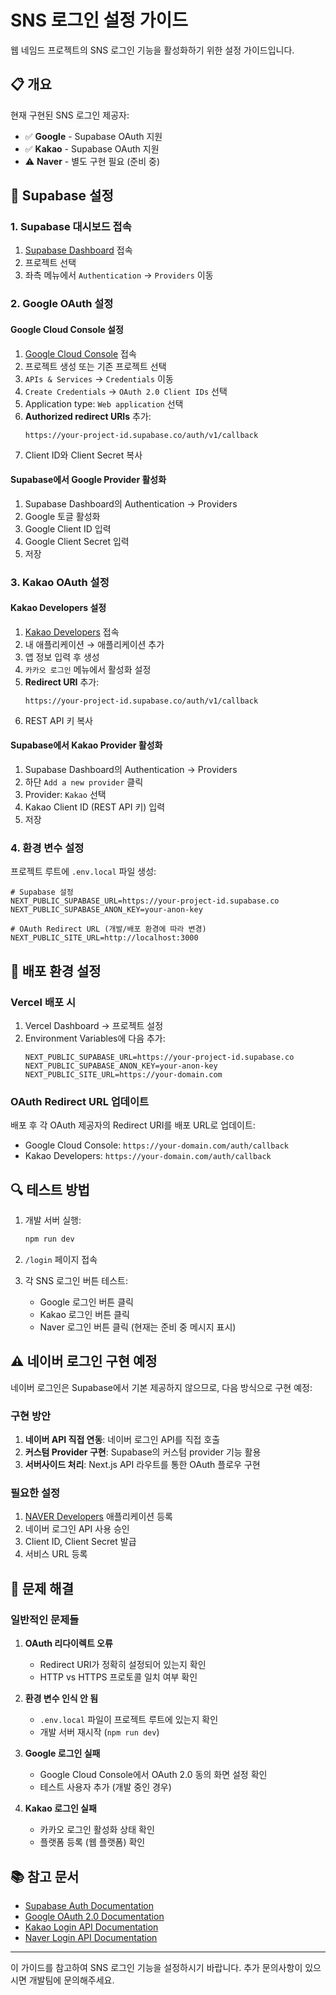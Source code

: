# SNS 로그인 설정 가이드

웹 네임드 프로젝트의 SNS 로그인 기능을 활성화하기 위한 설정 가이드입니다.

## 📋 개요

현재 구현된 SNS 로그인 제공자:
- ✅ **Google** - Supabase OAuth 지원
- ✅ **Kakao** - Supabase OAuth 지원  
- ⚠️ **Naver** - 별도 구현 필요 (준비 중)

## 🔧 Supabase 설정

### 1. Supabase 대시보드 접속
1. [Supabase Dashboard](https://app.supabase.com) 접속
2. 프로젝트 선택
3. 좌측 메뉴에서 `Authentication` → `Providers` 이동

### 2. Google OAuth 설정

#### Google Cloud Console 설정
1. [Google Cloud Console](https://console.cloud.google.com) 접속
2. 프로젝트 생성 또는 기존 프로젝트 선택
3. `APIs & Services` → `Credentials` 이동
4. `Create Credentials` → `OAuth 2.0 Client IDs` 선택
5. Application type: `Web application` 선택
6. **Authorized redirect URIs** 추가:
   ```
   https://your-project-id.supabase.co/auth/v1/callback
   ```
7. Client ID와 Client Secret 복사

#### Supabase에서 Google Provider 활성화
1. Supabase Dashboard의 Authentication → Providers
2. Google 토글 활성화
3. Google Client ID 입력
4. Google Client Secret 입력
5. 저장

### 3. Kakao OAuth 설정

#### Kakao Developers 설정
1. [Kakao Developers](https://developers.kakao.com) 접속
2. 내 애플리케이션 → 애플리케이션 추가
3. 앱 정보 입력 후 생성
4. `카카오 로그인` 메뉴에서 활성화 설정
5. **Redirect URI** 추가:
   ```
   https://your-project-id.supabase.co/auth/v1/callback
   ```
6. REST API 키 복사

#### Supabase에서 Kakao Provider 활성화
1. Supabase Dashboard의 Authentication → Providers
2. 하단 `Add a new provider` 클릭
3. Provider: `Kakao` 선택
4. Kakao Client ID (REST API 키) 입력
5. 저장

### 4. 환경 변수 설정

프로젝트 루트에 `.env.local` 파일 생성:

```env
# Supabase 설정
NEXT_PUBLIC_SUPABASE_URL=https://your-project-id.supabase.co
NEXT_PUBLIC_SUPABASE_ANON_KEY=your-anon-key

# OAuth Redirect URL (개발/배포 환경에 따라 변경)
NEXT_PUBLIC_SITE_URL=http://localhost:3000
```

## 🚀 배포 환경 설정

### Vercel 배포 시
1. Vercel Dashboard → 프로젝트 설정
2. Environment Variables에 다음 추가:
   ```
   NEXT_PUBLIC_SUPABASE_URL=https://your-project-id.supabase.co
   NEXT_PUBLIC_SUPABASE_ANON_KEY=your-anon-key
   NEXT_PUBLIC_SITE_URL=https://your-domain.com
   ```

### OAuth Redirect URL 업데이트
배포 후 각 OAuth 제공자의 Redirect URI를 배포 URL로 업데이트:
- Google Cloud Console: `https://your-domain.com/auth/callback`
- Kakao Developers: `https://your-domain.com/auth/callback`

## 🔍 테스트 방법

1. 개발 서버 실행:
   ```bash
   npm run dev
   ```

2. `/login` 페이지 접속

3. 각 SNS 로그인 버튼 테스트:
   - Google 로그인 버튼 클릭
   - Kakao 로그인 버튼 클릭
   - Naver 로그인 버튼 클릭 (현재는 준비 중 메시지 표시)

## ⚠️ 네이버 로그인 구현 예정

네이버 로그인은 Supabase에서 기본 제공하지 않으므로, 다음 방식으로 구현 예정:

### 구현 방안
1. **네이버 API 직접 연동**: 네이버 로그인 API를 직접 호출
2. **커스텀 Provider 구현**: Supabase의 커스텀 provider 기능 활용
3. **서버사이드 처리**: Next.js API 라우트를 통한 OAuth 플로우 구현

### 필요한 설정
1. [NAVER Developers](https://developers.naver.com) 애플리케이션 등록
2. 네이버 로그인 API 사용 승인
3. Client ID, Client Secret 발급
4. 서비스 URL 등록

## 🐛 문제 해결

### 일반적인 문제들

1. **OAuth 리다이렉트 오류**
   - Redirect URI가 정확히 설정되어 있는지 확인
   - HTTP vs HTTPS 프로토콜 일치 여부 확인

2. **환경 변수 인식 안 됨**
   - `.env.local` 파일이 프로젝트 루트에 있는지 확인
   - 개발 서버 재시작 (`npm run dev`)

3. **Google 로그인 실패**
   - Google Cloud Console에서 OAuth 2.0 동의 화면 설정 확인
   - 테스트 사용자 추가 (개발 중인 경우)

4. **Kakao 로그인 실패**
   - 카카오 로그인 활성화 상태 확인
   - 플랫폼 등록 (웹 플랫폼) 확인

## 📚 참고 문서

- [Supabase Auth Documentation](https://supabase.com/docs/guides/auth)
- [Google OAuth 2.0 Documentation](https://developers.google.com/identity/protocols/oauth2)
- [Kakao Login API Documentation](https://developers.kakao.com/docs/latest/ko/kakaologin/common)
- [Naver Login API Documentation](https://developers.naver.com/docs/login/api/)

---

이 가이드를 참고하여 SNS 로그인 기능을 설정하시기 바랍니다. 추가 문의사항이 있으시면 개발팀에 문의해주세요.
